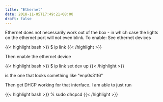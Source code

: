 ```yaml
---
title: "Ethernet"
date: 2018-11-05T17:49:21+08:00
draft: false
---
```


Ethernet does not necessarily work out of the box - in which case the lights on the ethernet port will not even blink.
To enable:
See ethernet devices

{{< highlight bash >}}
$ ip link
{{< /highlight >}}

Then enable the ethernet device

{{< highlight bash >}}
$ ip link set dev <devicename> up
{{< /highlight >}}

<devicename> is the one that looks something like "enp0s31f6"

Then get DHCP working for that interface. I am able to just run

{{< highlight bash >}}
% sudo dhcpcd
{{< /highlight >}}
